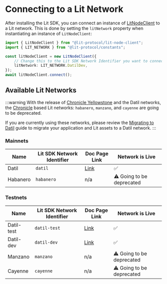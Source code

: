 # Connecting to a Lit Network

After installing the Lit SDK, you can connect an instance of [LitNodeClient](https://v7-api-doc-lit-js-sdk.vercel.app/classes/lit_node_client_src.LitNodeClient.html) to a Lit network. This is done by setting the `litNetwork` property when instantiating an instance of `LitNodeClient`:

```ts
import { LitNodeClient } from "@lit-protocol/lit-node-client";
import { LIT_NETWORK } from "@lit-protocol/constants";

const litNodeClient = new LitNodeClient({
    // Change this to the Lit SDK Network Identifier you want to connect to
    litNetwork: LIT_NETWORK.DatilDev,
});
await litNodeClient.connect();
```

## Available Lit Networks

:::warning
With the release of [Chronicle Yellowstone](./lit-blockchains/chronicle-yellowstone) and the Datil networks, the [Chronicle](./lit-blockchains/chronicle) based Lit networks: `habanero`, `manzano`, and `cayenne` are going to be deprecated.

If you are currently using these networks, please review the [Migrating to Datil](./migrating-to-datil) guide to migrate your application and Lit assets to a Datil network.
:::

### Mainnets

| Name       | Lit SDK Network Identifier | Doc Page Link                | Network is Live           |
|------------|----------------------------|------------------------------|---------------------------|
| Datil | `datil`               | [Link](./mainnets#datil)| ✅                        |
| Habanero   | `habanero`                 | n/a                          | ⚠️ Going to be deprecated |

### Testnets

| Name       | Lit SDK Network Identifier | Doc Page Link                 | Network is Live           |
|------------|----------------------------|-------------------------------|---------------------------|
| Datil-test | `datil-test`               | [Link](./testnets#datil-test) | ✅                        |
| Datil-dev  | `datil-dev`                | [Link](./testnets#datil-dev)  | ✅                        |
| Manzano    | `manzano`                  | n/a                           | ⚠️ Going to be deprecated |
| Cayenne    | `cayenne`                  | n/a                           | ⚠️ Going to be deprecated |
